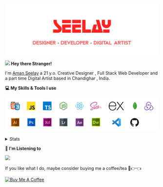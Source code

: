 [![banner](./images/seelay.svg)](https://seelay.in)

**<img src="https://media.giphy.com/media/hvRJCLFzcasrR4ia7z/giphy.gif" width="25px"> Hey there Stranger!**

I'm [Aman Seelay](https://seelay.in) a 21 y.o. Creative Designer , Full Stack Web Developer and a part time Digital Artist based in Chandighar , India.

**💻 My Skills & Tools I use**

[![banner](./images/skills&tools.svg)](https://seelay.in)

<details>
  <summary>Stats</summary>

---

<!--START_SECTION:waka-->
![Profile Views](http://img.shields.io/badge/Profile%20Views-5-blue)

**🐱 My Github Data** 

> 🏆 328 Contributions in the Year 2021
 > 
> 📦 500.2 kB Used in Github's Storage 
 > 
> 🚫 Not Opted to Hire
 > 
> 📜 1 Public Repository 
 > 
> 🔑 69 Private Repositories  
 > 
**I'm a Night 🦉** 

```text
🌞 Morning    159 commits    ██████░░░░░░░░░░░░░░░░░░░   24.5% 
🌆 Daytime    81 commits     ███░░░░░░░░░░░░░░░░░░░░░░   12.48% 
🌃 Evening    168 commits    ██████░░░░░░░░░░░░░░░░░░░   25.89% 
🌙 Night      241 commits    █████████░░░░░░░░░░░░░░░░   37.13%

```
📅 **I'm Most Productive on Thursday** 

```text
Monday       121 commits    ████░░░░░░░░░░░░░░░░░░░░░   18.64% 
Tuesday      71 commits     ██░░░░░░░░░░░░░░░░░░░░░░░   10.94% 
Wednesday    73 commits     ██░░░░░░░░░░░░░░░░░░░░░░░   11.25% 
Thursday     163 commits    ██████░░░░░░░░░░░░░░░░░░░   25.12% 
Friday       89 commits     ███░░░░░░░░░░░░░░░░░░░░░░   13.71% 
Saturday     65 commits     ██░░░░░░░░░░░░░░░░░░░░░░░   10.02% 
Sunday       67 commits     ██░░░░░░░░░░░░░░░░░░░░░░░   10.32%

```


📊 **This Week I Spent My Time On** 

```text
⌚︎ Time Zone: Asia/Kolkata

💬 Programming Languages: 
Other                    9 hrs 30 mins       ██████████████████████░░░   87.73% 
TypeScript               43 mins             █░░░░░░░░░░░░░░░░░░░░░░░░   6.67% 
JSON                     20 mins             ░░░░░░░░░░░░░░░░░░░░░░░░░   3.14% 
Sass                     6 mins              ░░░░░░░░░░░░░░░░░░░░░░░░░   1.0% 
JavaScript               2 mins              ░░░░░░░░░░░░░░░░░░░░░░░░░   0.4%

🔥 Editors: 
Browser                  9 hrs 27 mins       █████████████████████░░░░   87.29% 
VS Code                  1 hr 22 mins        ███░░░░░░░░░░░░░░░░░░░░░░   12.71%

🐱‍💻 Projects: 
tab                      10 hrs 50 mins      █████████████████████████   100.0%

💻 Operating System: 
Windows                  10 hrs 50 mins      █████████████████████████   100.0%

```

**I Mostly Code in JavaScript** 

```text
JavaScript               46 repos            ████████████████░░░░░░░░░   66.67% 
TypeScript               12 repos            ████░░░░░░░░░░░░░░░░░░░░░   17.39% 
HTML                     5 repos             █░░░░░░░░░░░░░░░░░░░░░░░░   7.25% 
CSS                      3 repos             █░░░░░░░░░░░░░░░░░░░░░░░░   4.35% 
Vue                      2 repos             ░░░░░░░░░░░░░░░░░░░░░░░░░   2.9%

```


**Timeline**

![Chart not found](https://raw.githubusercontent.com/ImSeelay/ImSeelay/master/charts/bar_graph.png) 


<!--END_SECTION:waka-->

---

 </details>

**🎵 I'm Listening to**

<object data="https://now-play.vercel.app/api/generate?uid=7a17a86e-d6b7-43b5-8d9c-1d6dae42a779" >

  <img src="https://now-play.vercel.app/api/generate?uid=7a17a86e-d6b7-43b5-8d9c-1d6dae42a779" />

</object>

If you like what I do, maybe consider buying me a coffee/tea 🥺👉👈

<a href="https://www.buymeacoffee.com/seelay" target="_blank"><img src="https://cdn.buymeacoffee.com/buttons/v2/default-red.png" alt="Buy Me A Coffee" width="150" ></a>
